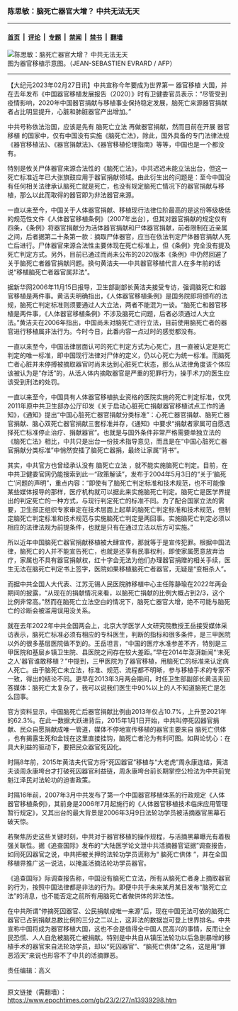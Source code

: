 ### 陈思敏：脑死亡器官大增？ 中共无法无天

---

#### [首页](../../../..?n13939298) &nbsp;|&nbsp; [评论](../../../../../epoch-comment?n13939298) &nbsp;|&nbsp; [专题](../../../../../epoch-special?n13939298) &nbsp;|&nbsp; [禁闻](../../../../../epoch-news?n13939298) &nbsp;|&nbsp; [禁书](../../../../../books?n13939298) &nbsp;|&nbsp; [翻墙](https://github.com/gfw-breaker/nogfw/blob/master/README.md?n13939298)


<div><img alt="陈思敏：脑死亡器官大增？ 中共无法无天" class="attachment-djy_600_400 size-djy_600_400 wp-post-image" src="https://i.epochtimes.com/assets/uploads/2023/02/id13939329-1410290549211664-.jpeg"/>
<div class="caption">
 图为器官移植示意图。（JEAN-SEBASTIEN EVRARD / AFP）
</div></div><hr/><div class="post_content" id="artbody" itemprop="articleBody">
 <!-- article content begin -->
 <p>
  【大纪元2023年02月27日讯】中共宣称今年要成为世界第一
  <ok href="https://www.epochtimes.com/gb/tag/%E5%99%A8%E5%AE%98%E7%A7%BB%E6%A4%8D.html">
   器官移植
  </ok>
  大国，并在去年发布《中国器官移植发展报告（2020）》时有卫健委官员表示：“尽管受到疫情影响，2020年中国器官捐献与移植事业保持稳定发展，脑死亡来源器官捐献者占比明显提升，心脏和肺脏器官产出增加。”
 </p>
 <p>
  中共号称依法治国，应该是先有
  <ok href="https://www.epochtimes.com/gb/tag/%E8%84%91%E6%AD%BB%E4%BA%A1%E7%AB%8B%E6%B3%95.html">
   脑死亡立法
  </ok>
  再做器官捐献，然而目前在开展
  <ok href="https://www.epochtimes.com/gb/tag/%E5%99%A8%E5%AE%98%E7%A7%BB%E6%A4%8D.html">
   器官移植
  </ok>
  的国家中，仅有中国没有实施《脑死亡法》，除此，国外具备的专门法律法规《器官移植法》、《器官捐献法》、《器官移植伦理指南》等等，中国也是一个都没有。
 </p>
 <p>
  特别是攸关尸体器官来源合法性的《脑死亡法》，中共迟迟未能立法出台，但这一死亡标准近年已大张旗鼓应用于器官捐献领域。由此衍生出的问题是：至今中国没有任何相关法律承认脑死亡就是死亡，也没有规定脑死亡情况下的器官捐献与移植，那么以此而取得的器官即为非法器官来源。
 </p>
 <p>
  一直以来至今，中国关于人体器官捐献、移植现行法律位阶最高的是这份等级极低的规范性文件《人体器官移植条例》（2007年出台），但其对器官捐献的规定仅有四条，《条例》将器官捐献分为活体器官捐献和尸体器官捐献，前者限制在近亲属之间，后者据第二十条第一款：摘取尸体器官，应当在依法判定尸体器官捐献人死亡后进行。尸体器官来源合法性主要体现在死亡标准上，但《条例》完全没有提及死亡判定方式。另外，目前已通过而尚未公布的2020版本《条例》中仍然回避了关于脑死亡者器官捐献问题。换句黄洁夫──中共器官移植代言人在多年前的话说“移植脑死亡者器官属非法”。
 </p>
 <p>
  据新华网2006年11月15日报导，卫生部副部长黄洁夫接受专访，强调脑死亡和器官移植是两件事。黄洁夫明确指出，《人体器官移植条例》是国务院即将颁布的法规，脑死亡判定标准则须要通过人大立法，两者不能混为一谈。“脑死亡和器官移植是两件事，《人体器官移植条例》不涉及脑死亡问题，后者必须通过人大立法。”黄洁夫在2006年指出，中国尚未对脑死亡进行立法，目前使用脑死亡者的器官进行移植属非法行为。今时今日，此番内容一点过时的感觉都没有。
 </p>
 <p>
  一直以来至今，中国法律层面认可的死亡判定方式为心死亡，且一直被认定是死亡判定的唯一标准，即中国现行法律对尸体的定义，仍以心死亡为统一标准。而脑死亡者心脏并未停搏被摘取器官时尚未达到心脏死亡状态，那么从法律角度该个体应该被认为是“存活”的，从活人体内摘取器官是严重的犯罪行为，操手术刀的医生应该受到刑法的处罚。
 </p>
 <p>
  一直以来至今，中国具有人体器官移植执业资格的医院实施的死亡判定标准，仅凭2011年原中共卫生部办公厅印发《关于启动心脏死亡捐献器官移植试点工作的通知》，《通知》提出“中国心脏死亡器官捐献分类标准”：心死亡器官捐献、脑死亡器官捐献、脑心双死亡器官捐献三套标准并存，《通知》中要求“捐献者家属可自愿选择死亡标准停止治疗、捐献器官”。也就是与国外条件非常严格需要单独立法的《脑死亡法》相比，中共只是出台一份技术指导意见，而且是在“中国心脏死亡器官捐献分类标准”中悄然安插了脑死亡器捐，最终让家属“背书”。
 </p>
 <p>
  其实，中共官方也曾经承认没有
  <ok href="https://www.epochtimes.com/gb/tag/%E8%84%91%E6%AD%BB%E4%BA%A1%E7%AB%8B%E6%B3%95.html">
   脑死亡立法
  </ok>
  ，就不能实施脑死亡判定。目前，在中共卫健委官网仍能搜索到此一“政策解读”，发布于2004年5月3日的“关于‘脑死亡’问题的声明”，重点内容：“即使有了脑死亡判定标准和技术规范，也不可能像某些媒体报导的那样，医疗机构就可以据此来实施脑死亡判定。脑死亡是医学界提出的判定死亡的一种方式，与现行判定死亡的标准不同。为了配合国家立法的需要，卫生部正组织专家审定在技术层面上起草的脑死亡判定标准和技术规范，但制定脑死亡判定标准和技术规范与实施脑死亡判定是两回事。实施脑死亡判定必须以相应的法律法规为前提条件，也就是只有在通过立法以后方可实施。”
 </p>
 <p>
  所以近年中国脑死亡器官捐献移植被大肆宣传，那就等于是宣传犯罪。根据中国法律，脑死亡的人并不能宣告死亡，也就是还享有民事权利，即使家属愿意放弃治疗，家属也不具有器官捐献权，红十字会无法为他们办理器官捐赠的相关手续，医生无法在脑死亡判定书上签字，医院如果移植脑死亡者器官，无疑是“变相杀人”。
 </p>
 <p>
  而据中共全国人大代表、江苏无锡人民医院肺移植中心主任陈静瑜在2022年两会期间的披露，“从现在的捐献情况来看，以脑死亡捐献的比例大概占到2/3，这个比例非常高。”然而在脑死亡立法空白的情况下，脑死亡器官大增，绝不可能与脑死亡的诊断会被滥用误用没关系。
 </p>
 <p>
  就在去年2022年中共全国两会上，北京大学医学人文研究院教授王岳接受媒体采访表示，脑死亡标准必须有相应的专科医生，判断的指标和很多条件，是三甲医院以外的很多基层医院做不到的。王岳坦言，“中国的医疗水准参差不齐，特别是三甲医院和基层乡镇卫生院、县医院之间存在较大差距。”早在2014年澎湃新闻“‘未死之人’器官谁敢移植？”中提到，三甲医院为了器官移植，用脑死亡的标准来认定病人死亡。由于脑死亡未立法，标准、规范、流程都不明晰，参与移植手术的专家不一致，得出的结论不同。更早在2013年3月两会期间，时任卫生部副部长黄洁夫回答媒体：脑死亡太复杂了，我可以说我们医生中90%以上的人不知道脑死亡是怎么回事。
 </p>
 <p>
  官方资料显示，中国脑死亡后器官捐献比例由2013年仅占10.7%，上升至2021年的62.3%。在此一数据大跃进背后，2015年1月1日开始，中共叫停死囚器官捐献、民众自愿捐献成唯一管道，媒体不停地宣传移植的器官主要来自
  <ok href="https://www.epochtimes.com/gb/tag/%E8%84%91%E6%AD%BB%E4%BA%A1%E4%BE%9B%E4%BD%93.html">
   脑死亡供体
  </ok>
  ，也有揭露生死和金钱在这里直接挂钩，脑死亡者沦为有利可图。如舆论忧心：在具大利益的驱动下，要把民众器官死囚化。
 </p>
 <p>
  时隔8年前，2015年黄洁夫代官方将“死囚器官”移植与“大老虎”周永康连结，黄洁夫谈周永康垮台才打破死囚器官利益链，周永康垮台前长期掌控公检法为中共前党魁江泽民对法轮功的迫害政策。
 </p>
 <p>
  时隔16年前，2007年3月中共发布了第一个中国器官移植体系的行政规定《人体器官移植条例》，其前身是2006年7月起施行的《人体器官移植技术临床应用管理暂行规定》，又其出台的最大背景是2006年3月9日法轮功学员被活摘器官黑幕石破天惊。
 </p>
 <p>
  若聚焦历史这些关键时刻，中共对于器官移植的操作规程，与活摘黑幕曝光有着极强关联性。据《追查国际》发布的“大陆医学论文泄中共活摘器官证据”调查报告，如同死囚器官之说，中共把被关押的法轮功学员谎称为“
  <ok href="https://www.epochtimes.com/gb/tag/%E8%84%91%E6%AD%BB%E4%BA%A1%E4%BE%9B%E4%BD%93.html">
   脑死亡供体
  </ok>
  ”，并在全国移植界推广这一说法，以掩盖活摘法轮功学员器官。
 </p>
 <p>
  《追查国际》际调查报告称，中国没有脑死亡立法，所有从脑死亡者身上摘取器官的行为，按照中国法律都是非法的行为。即便中共于未来某月某日发布“脑死亡立法”的消息，也不能否定之前所有用脑死亡者做供体的非法性。
 </p>
 <p>
  在中共所谓“停摘死囚器官、公民捐献成唯一来源”后，现在中国无法可依的脑死亡器官已占到捐献总数比例的三分之二以上，这非法的数据岂可登上世界排名。中共宣称中国将成为器官移植大国，这也不会是值得全中国人民高兴的事情，反而让全民恐慌、人人自危被脑死亡被捐献。特别是中共自从镇压法轮功以后急剧暴增的移植手术的器官来自法轮功学员，却以“死囚器官”、“脑死亡供体”之名，这是用“罪恶滔天”来说也形容不了中共的活摘罪恶。
 </p>
 <p>
  责任编辑：高义
 </p>
 <!-- article content end -->
 <div id="below_article_ad">
 </div>
</div>


---

原文链接（需翻墙）：https://www.epochtimes.com/gb/23/2/27/n13939298.htm